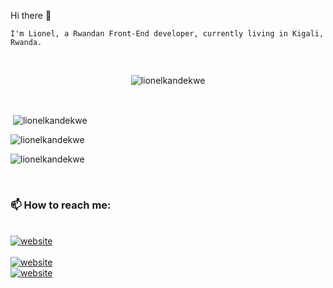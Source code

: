    Hi there 👋

    I'm Lionel, a Rwandan Front-End developer, currently living in Kigali, Rwanda.

<br>


<p align="center"> <img src="https://komarev.com/ghpvc/?username=lionelkandekwe&label=Profile%20views&color=0e75b6&style=flat" alt="lionelkandekwe" /> </p>
<br>


<p>&nbsp;<img align="center" src="https://github-readme-stats.vercel.app/api?username=lionelkandekwe&show_icons=true&locale=en&cache_seconds=86400&theme=dark" alt="lionelkandekwe" /></p>



<p><img align="center" src="https://github-readme-streak-stats.herokuapp.com/?user=lionelkandekwe&cache_seconds=86400&theme=dark" alt="lionelkandekwe" /></p>

<p><img align="center" src="https://github-readme-stats.vercel.app/api/top-langs/?username=lionelkandekwe&layout=compact&cache_seconds=86400&theme=dark" alt="lionelkandekwe" /></p>

<br>

### 📫 How to reach me:

<br>
<a href="mailto:liokandekwe@gmail.com?subject=subject&cc=cc@example.com">  <img src="https://img.shields.io/badge/-Gmail-0098D6?style=flat-square&logo=gmail&logoColor=red" alt="website"/></a>
<br>

<br>
<a href="https://www.linkedin.com/in/lionel-kandekwe-734297195">  <img src="https://img.shields.io/badge/-LinkedIn-0098D6?style=flat-square&logo=linkedin&logoColor=white" alt="website"/></a>
<br>
<a href="https://twitter.com/LionelKandekwe"><img src="https://img.shields.io/badge/-Twitter-007ACC?style=flat-square&logo=twitter&logoColor=white" alt="website"/></a> 
<br>
